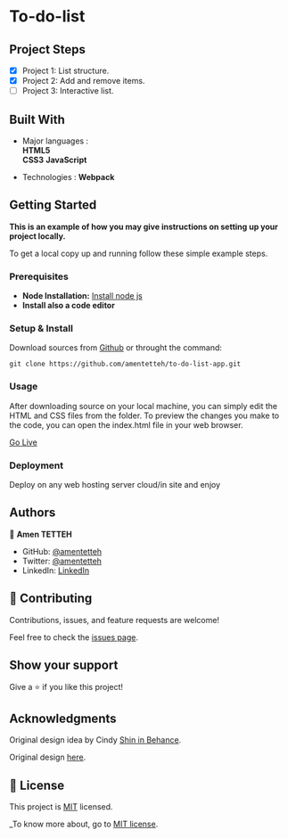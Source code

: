 # To-do-list

## Project Steps

- [x] Project 1: List structure. 
- [x] Project 2: Add and remove items.
- [ ] Project 3: Interactive list.

## Built With

- Major languages :\
  **HTML5**  \
  **CSS3**
  **JavaScript**

- Technologies :
    **Webpack**


## Getting Started

**This is an example of how you may give instructions on setting up your project locally.**


To get a local copy up and running follow these simple example steps.

### Prerequisites

* **Node Installation:** [Install node js](https://nodejs.org/en/download/)
* **Install also a code editor**

### Setup & Install

Download sources from [Github](https://github.com/amentetteh/to-do-list-app.git) or throught the command: 
```
git clone https://github.com/amentetteh/to-do-list-app.git

```

### Usage

After downloading source on your local machine, you can simply edit the HTML and CSS files from the folder. To preview the changes you make to the code, you can open the index.html file in your web browser.

[Go Live](https://github.com/amentetteh/to-do-list-app)

### Deployment
Deploy on any web hosting server cloud/in site and enjoy 

## Authors

👤 **Amen TETTEH**

- GitHub: [@amentetteh](https://github.com/amentetteh)
- Twitter: [@amentetteh](https://twitter.com/amentetteh)
- LinkedIn: [LinkedIn](https://linkedin.com/in/amentetteh)

## 🤝 Contributing

Contributions, issues, and feature requests are welcome!

Feel free to check the [issues page](../../issues/).

## Show your support

Give a ⭐️ if you like this project!

## Acknowledgments

Original design idea by Cindy [Shin in Behance](https://www.behance.net/adagio07).

Original design [here](https://web.archive.org/web/20180320194056/http://www.getminimalist.com:80/).

## 📝 License

This project is [MIT](./LICENSE) licensed.

_To know more about, go to [MIT license](https://choosealicense.com/licenses/mit/).
